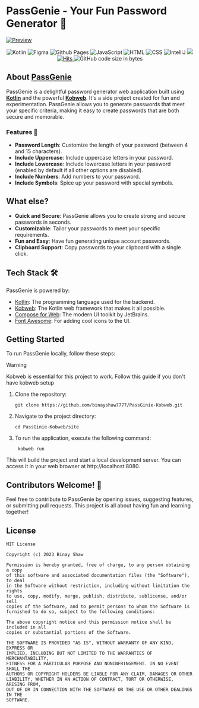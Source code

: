 # PassGenie - Your Fun Password Generator 🔑

[![Preview](https://github.com/binayshaw7777/PassGinie-Kobweb/assets/62587060/97b00bed-90c9-428a-bd48-92fbda0a717b)](https://binayshaw7777.github.io/PassGinie-Kobweb/)

<p align="center">
  <img alt="Kotlin" src="https://img.shields.io/badge/kotlin-%237F52FF.svg?style=for-the-badge&logo=kotlin&logoColor=white"/></a>
  <img alt="Figma" src="https://img.shields.io/badge/figma-%23F24E1E.svg?style=for-the-badge&logo=figma&logoColor=white"/></a>
  <img alt="Github Pages" src="https://img.shields.io/badge/github%20pages-121013?style=for-the-badge&logo=github&logoColor=white"/></a>
  <img alt="JavaScript" src="https://img.shields.io/badge/javascript-%23323330.svg?style=for-the-badge&logo=javascript&logoColor=%23F7DF1E"/></a>
  <img alt="HTML" src="https://img.shields.io/badge/html5-%23E34F26.svg?style=for-the-badge&logo=html5&logoColor=white"/></a>
  <img alt="CSS" src="https://img.shields.io/badge/css3-%231572B6.svg?style=for-the-badge&logo=css3&logoColor=white"/></a>
  <img alt="IntelliJ" src="https://img.shields.io/badge/IntelliJIDEA-000000.svg?style=for-the-badge&logo=intellij-idea&logoColor=white"/></a>
  <a href="https://github.com/binayshaw7777/PassGinie-Kobweb/stargazers">
      <img src="https://img.shields.io/github/stars/binayshaw7777/PassGinie-Kobweb?color=ffff00&style=for-the-badge"/>
  </a>
  <a href="https://hits.sh/github.com/binayshaw7777/PassGinie-Kobweb">
      <img alt="Hits" src="https://hits.sh/github.com/binayshaw7777/PassGinie-Kobweb.svg?style=for-the-badge&label=Views&extraCount=7500&color=ff3f6f"/>
  </a>
  <img alt="GitHub code size in bytes" src="https://img.shields.io/github/languages/code-size/binayshaw7777/PassGinie-Kobweb?style=for-the-badge">
  </br>
</p>

<!--## Generate strong, secu?re, and fun passwords effortlessly with [PassGenie](https://binayshaw7777.github.io/PassGinie-Kobweb/)! 😃-->

## About [PassGenie](https://binayshaw7777.github.io/PassGinie-Kobweb/)

PassGenie is a delightful password generator web application built using **[Kotlin](https://kotlinlang.org/)** and the powerful **[Kobweb](https://kobweb.varabyte.com/)**. It's a side project created for fun and experimentation. PassGenie allows you to generate passwords that meet your specific criteria, making it easy to create passwords that are both secure and memorable.

### Features 🌟

- **Password Length**: Customize the length of your password (between 4 and 15 characters).
- **Include Uppercase**: Include uppercase letters in your password.
- **Include Lowercase**: Include lowercase letters in your password (enabled by default if all other options are disabled).
- **Include Numbers**: Add numbers to your password.
- **Include Symbols**: Spice up your password with special symbols.

## What else?

- **Quick and Secure**: PassGenie allows you to create strong and secure passwords in seconds.
- **Customizable**: Tailor your passwords to meet your specific requirements.
- **Fun and Easy**: Have fun generating unique account passwords.
- **Clipboard Support**: Copy passwords to your clipboard with a single click.

## Tech Stack 🛠️

PassGenie is powered by:

- [Kotlin](https://kotlinlang.org/): The programming language used for the backend.
- [Kobweb](https://github.com/varabyte/kobweb): The Kotlin web framework that makes it all possible.
- [Compose for Web](https://github.com/JetBrains/compose-jb): The modern UI toolkit by JetBrains.
- [Font Awesome](https://fontawesome.com/): For adding cool icons to the UI.

## Getting Started

To run PassGenie locally, follow these steps:

[//]: # (> **Note**)

[//]: # (> This is a note)

> [!WARNING]  
> Kobweb is essential for this project to work. Follow this guide if you don't have kobweb setup

1. Clone the repository:
    ```
    git clone https://github.com/binayshaw7777/PassGinie-Kobweb.git
    ```

2. Navigate to the project directory:
   ```
   cd PassGinie-Kobweb/site
   ```
   
3. To run the application, execute the following command:
   ```
    kobweb run
   ```

This will build the project and start a local development server. You can access it in your web browser at http://localhost:8080.

## Contributors Welcome! 🤝

Feel free to contribute to PassGenie by opening issues, suggesting features, or submitting pull requests. This project is all about having fun and learning together!

## License

```
MIT License

Copyright (c) 2023 Binay Shaw

Permission is hereby granted, free of charge, to any person obtaining a copy
of this software and associated documentation files (the "Software"), to deal
in the Software without restriction, including without limitation the rights
to use, copy, modify, merge, publish, distribute, sublicense, and/or sell
copies of the Software, and to permit persons to whom the Software is
furnished to do so, subject to the following conditions:

The above copyright notice and this permission notice shall be included in all
copies or substantial portions of the Software.

THE SOFTWARE IS PROVIDED "AS IS", WITHOUT WARRANTY OF ANY KIND, EXPRESS OR
IMPLIED, INCLUDING BUT NOT LIMITED TO THE WARRANTIES OF MERCHANTABILITY,
FITNESS FOR A PARTICULAR PURPOSE AND NONINFRINGEMENT. IN NO EVENT SHALL THE
AUTHORS OR COPYRIGHT HOLDERS BE LIABLE FOR ANY CLAIM, DAMAGES OR OTHER
LIABILITY, WHETHER IN AN ACTION OF CONTRACT, TORT OR OTHERWISE, ARISING FROM,
OUT OF OR IN CONNECTION WITH THE SOFTWARE OR THE USE OR OTHER DEALINGS IN THE
SOFTWARE.
```
